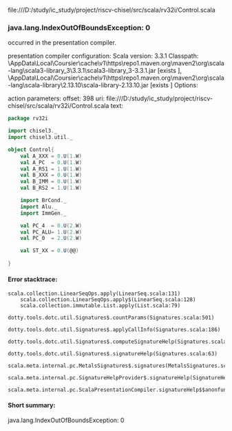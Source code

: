 file:///D:/study/ic_study/project/riscv-chisel/src/scala/rv32i/Control.scala
### java.lang.IndexOutOfBoundsException: 0

occurred in the presentation compiler.

presentation compiler configuration:
Scala version: 3.3.1
Classpath:
<HOME>\AppData\Local\Coursier\cache\v1\https\repo1.maven.org\maven2\org\scala-lang\scala3-library_3\3.3.1\scala3-library_3-3.3.1.jar [exists ], <HOME>\AppData\Local\Coursier\cache\v1\https\repo1.maven.org\maven2\org\scala-lang\scala-library\2.13.10\scala-library-2.13.10.jar [exists ]
Options:



action parameters:
offset: 398
uri: file:///D:/study/ic_study/project/riscv-chisel/src/scala/rv32i/Control.scala
text:
```scala
package rv32i

import chisel3._ 
import chisel3.util._

object Control{
    val A_XXX = 0.U(1.W)
    val A_PC  = 0.U(1.W)
    val A_RS1 = 1.U(1.W)
    val B_XXX = 0.U(1.W)
    val B_IMM = 0.U(1.W)
    val B_RS2 = 1.U(1.W)

    import BrCond._
    import Alu._
    import ImmGen._

    val PC_4  = 0.U(2.W)
    val PC_ALU= 1.U(2.W)
    val PC_0  = 2.U(2.W)

    val ST_XX = 0.U(@@) 
    
}
```



#### Error stacktrace:

```
scala.collection.LinearSeqOps.apply(LinearSeq.scala:131)
	scala.collection.LinearSeqOps.apply$(LinearSeq.scala:128)
	scala.collection.immutable.List.apply(List.scala:79)
	dotty.tools.dotc.util.Signatures$.countParams(Signatures.scala:501)
	dotty.tools.dotc.util.Signatures$.applyCallInfo(Signatures.scala:186)
	dotty.tools.dotc.util.Signatures$.computeSignatureHelp(Signatures.scala:94)
	dotty.tools.dotc.util.Signatures$.signatureHelp(Signatures.scala:63)
	scala.meta.internal.pc.MetalsSignatures$.signatures(MetalsSignatures.scala:17)
	scala.meta.internal.pc.SignatureHelpProvider$.signatureHelp(SignatureHelpProvider.scala:51)
	scala.meta.internal.pc.ScalaPresentationCompiler.signatureHelp$$anonfun$1(ScalaPresentationCompiler.scala:398)
```
#### Short summary: 

java.lang.IndexOutOfBoundsException: 0